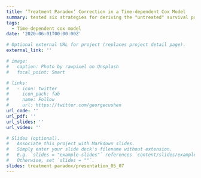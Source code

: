 ```yaml
---
title: ‘Treatment Paradox’ Correction in a Time-dependent Cox Model
summary: tested six strategies for deriving the "untreated" survival probability from a prognostic model
tags:
  - Time-dependent cox model
date: '2020-06-01T00:00:00Z'

# Optional external URL for project (replaces project detail page).
external_link: ''

# image:
#   caption: Photo by rawpixel on Unsplash
#   focal_point: Smart

# links:
#   - icon: twitter
#     icon_pack: fab
#     name: Follow
#     url: https://twitter.com/georgecushen
url_code: ''
url_pdf: ''
url_slides: ''
url_video: ''

# Slides (optional).
#   Associate this project with Markdown slides.
#   Simply enter your slide deck's filename without extension.
#   E.g. `slides = "example-slides"` references `content/slides/example-slides.md`.
#   Otherwise, set `slides = ""`.
slides: treatment paradox/presentation_05_07
---
```




